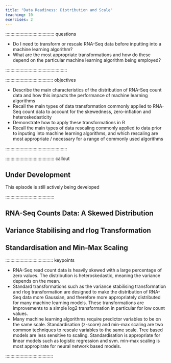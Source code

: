 ```yaml
---
title: "Data Readiness: Distribution and Scale"
teaching: 10
exercises: 2
---
```


:::::::::::::::::::::::::::::::::::::: questions 

- Do I need to transform or rescale RNA-Seq data before inputting into a machine learning algorithm?
- What are the most appropriate transformations and how do these depend on the particular machine learning algorithm being employed?

::::::::::::::::::::::::::::::::::::::::::::::::

::::::::::::::::::::::::::::::::::::: objectives

- Describe the main characteristics of the distribution of RNA-Seq count data and how this impacts the performance of machine learning algorithms
- Recall the main types of data transformation commonly applied to RNA-Seq count data to account for the skewedness, zero-inflation and heteroskedasticity
- Demonstrate how to apply these transformations in R
- Recall the main types of data rescaling commonly applied to data prior to inputing into machine learning algorithms, and which rescaling are most appropriate / necessary for a range of commonly used algorithms

::::::::::::::::::::::::::::::::::::::::::::::::


:::::::::::::::::::::::::::::::::::::: callout

## Under Development

This episode is still actively being developed

:::::::::::::::::::::::::::::::::::::: 


## RNA-Seq Counts Data: A Skewed Distribution




## Variance Stabilising and rlog Transformation




## Standardisation and Min-Max Scaling



::::::::::::::::::::::::::::::::::::: keypoints 

- RNA-Seq read count data is heavily skewed with a large percentage of zero values. The distribution is heteroskedastic, meaning the variance depends on the mean.
- Standard transformations such as the variance stabilising transformation and rlog transformation are designed to make the distribution of RNA-Seq data more Gaussian, and therefore more appropriately distributed for many machine learning models. These transformations are improvements to a simple log2 transformation in particular for low count values.
- Many machine learning algorithms require predictor variables to be on the same scale. Standardisation (z-score) and min-max scaling are two common techniques to rescale variables to the same scale. Tree based models are less sensitive to scaling. Standardisation is appropriate for linear models such as logistic regression and svm. min-max scaling is most appropirate for neural network based models.

:::::::::::::::::::::::::::::::::::::
